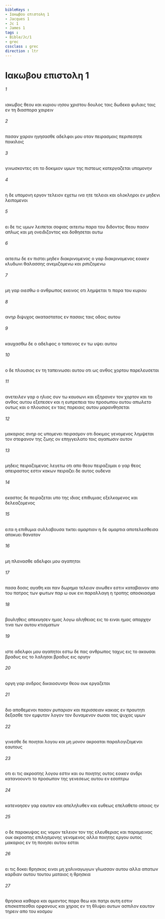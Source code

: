 ```yaml
---
bibleKeys : 
- Ιακωβου επιστολη 1
- Jacques 1
- Jc 1
- James 1
tags : 
- Bible/Jc/1
- grec
cssclass : grec
direction : ltr
---
```


# Ιακωβου επιστολη 1

###### 1
ιακωβος θεου και κυριου ιησου χριστου δουλος ταις δωδεκα φυλαις ταις εν τη διασπορα χαιρειν
###### 2
πασαν χαραν ηγησασθε αδελφοι μου οταν πειρασμοις περιπεσητε ποικιλοις
###### 3
γινωσκοντες οτι το δοκιμιον υμων της πιστεως κατεργαζεται υπομονην
###### 4
η δε υπομονη εργον τελειον εχετω ινα ητε τελειοι και ολοκληροι εν μηδενι λειπομενοι
###### 5
ει δε τις υμων λειπεται σοφιας αιτειτω παρα του διδοντος θεου πασιν απλως και μη ονειδιζοντος και δοθησεται αυτω
###### 6
αιτειτω δε εν πιστει μηδεν διακρινομενος ο γαρ διακρινομενος εοικεν κλυδωνι θαλασσης ανεμιζομενω και ριπιζομενω
###### 7
μη γαρ οιεσθω ο ανθρωπος εκεινος οτι λημψεται τι παρα του κυριου
###### 8
ανηρ διψυχος ακαταστατος εν πασαις ταις οδοις αυτου
###### 9
καυχασθω δε ο αδελφος ο ταπεινος εν τω υψει αυτου
###### 10
ο δε πλουσιος εν τη ταπεινωσει αυτου οτι ως ανθος χορτου παρελευσεται
###### 11
ανετειλεν γαρ ο ηλιος συν τω καυσωνι και εξηρανεν τον χορτον και το ανθος αυτου εξεπεσεν και η ευπρεπεια του προσωπου αυτου απωλετο ουτως και ο πλουσιος εν ταις πορειαις αυτου μαρανθησεται
###### 12
μακαριος ανηρ ος υπομενει πειρασμον οτι δοκιμος γενομενος λημψεται τον στεφανον της ζωης ον επηγγειλατο τοις αγαπωσιν αυτον
###### 13
μηδεις πειραζομενος λεγετω οτι απο θεου πειραζομαι ο γαρ θεος απειραστος εστιν κακων πειραζει δε αυτος ουδενα
###### 14
εκαστος δε πειραζεται υπο της ιδιας επιθυμιας εξελκομενος και δελεαζομενος
###### 15
ειτα η επιθυμια συλλαβουσα τικτει αμαρτιαν η δε αμαρτια αποτελεσθεισα αποκυει θανατον
###### 16
μη πλανασθε αδελφοι μου αγαπητοι
###### 17
πασα δοσις αγαθη και παν δωρημα τελειον ανωθεν εστιν καταβαινον απο του πατρος των φωτων παρ ω ουκ ενι παραλλαγη η τροπης αποσκιασμα
###### 18
βουληθεις απεκυησεν ημας λογω αληθειας εις το ειναι ημας απαρχην τινα των αυτου κτισματων
###### 19
ιστε αδελφοι μου αγαπητοι εστω δε πας ανθρωπος ταχυς εις το ακουσαι βραδυς εις το λαλησαι βραδυς εις οργην
###### 20
οργη γαρ ανδρος δικαιοσυνην θεου ουκ εργαζεται
###### 21
διο αποθεμενοι πασαν ρυπαριαν και περισσειαν κακιας εν πραυτητι δεξασθε τον εμφυτον λογον τον δυναμενον σωσαι τας ψυχας υμων
###### 22
γινεσθε δε ποιηται λογου και μη μονον ακροαται παραλογιζομενοι εαυτους
###### 23
οτι ει τις ακροατης λογου εστιν και ου ποιητης ουτος εοικεν ανδρι κατανοουντι το προσωπον της γενεσεως αυτου εν εσοπτρω
###### 24
κατενοησεν γαρ εαυτον και απεληλυθεν και ευθεως επελαθετο οποιος ην
###### 25
ο δε παρακυψας εις νομον τελειον τον της ελευθεριας και παραμεινας ουκ ακροατης επιλησμονης γενομενος αλλα ποιητης εργου ουτος μακαριος εν τη ποιησει αυτου εσται
###### 26
ει τις δοκει θρησκος ειναι μη χαλιναγωγων γλωσσαν αυτου αλλα απατων καρδιαν αυτου τουτου ματαιος η θρησκια
###### 27
θρησκια καθαρα και αμιαντος παρα θεω και πατρι αυτη εστιν επισκεπτεσθαι ορφανους και χηρας εν τη θλιψει αυτων ασπιλον εαυτον τηρειν απο του κοσμου

